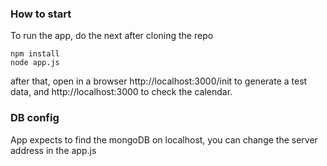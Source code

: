 ### How to start

To run the app, do the next after cloning the repo

~~~
npm install
node app.js
~~~

after that, open in a browser http://localhost:3000/init to generate a test data, and http://localhost:3000 to check the calendar. 

### DB config

App expects to find the mongoDB on localhost, you can change the server address in the app.js 
